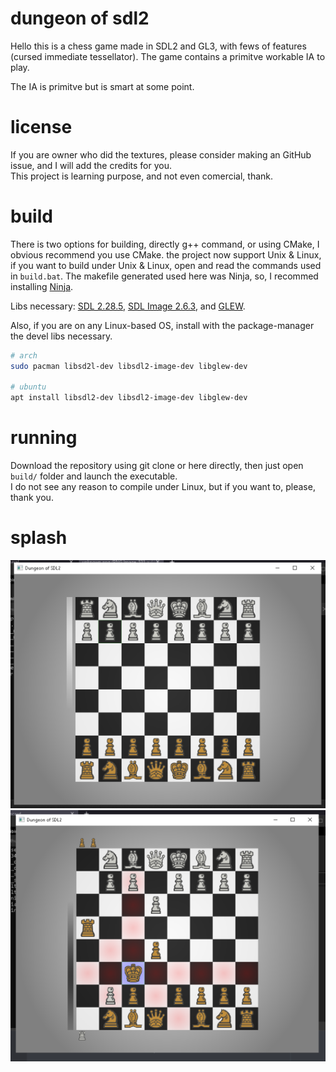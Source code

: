 # dungeon of sdl2

Hello this is a chess game made in SDL2 and GL3, with fews of features (cursed immediate tessellator).
The game contains a primitve workable IA to play.

The IA is primitve but is smart at some point.

# license

If you are owner who did the textures, please consider making an GitHub issue, and I will add the credits for you.  
This project is learning purpose, and not even comercial, thank.

# build

There is two options for building, directly g++ command, or using CMake, I obvious recommend you use CMake.
the project now support Unix & Linux, if you want to build under Unix & Linux, open and read the commands used in `build.bat`.
The makefile generated used here was Ninja, so, I recommed installing [Ninja](https://ninja-build.org/).

Libs necessary:
[SDL 2.28.5](https://github.com/libsdl-org/SDL/releases/tag/release-2.28.5), [SDL Image 2.6.3](https://github.com/libsdl-org/SDL_image/releases/tag/release-2.6.3), and [GLEW](https://glew.sourceforge.net/).

Also, if you are on any Linux-based OS, install with the package-manager the devel libs necessary.
```sh
# arch
sudo pacman libsd2l-dev libsdl2-image-dev libglew-dev

# ubuntu
apt install libsdl2-dev libsdl2-image-dev libglew-dev
```

# running

Download the repository using git clone or here directly, then just open `build/` folder and launch the executable.  
I do not see any reason to compile under Linux, but if you want to, please, thank you. 

# splash

![Alt text](/splash/splash_gameplay_1.png?raw=true)
![Alt text](/splash/splash_gameplay_2.png?raw=true)
